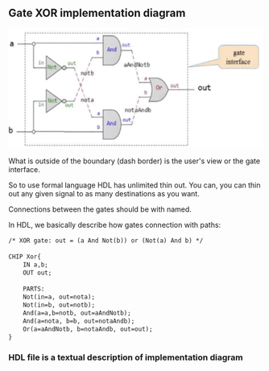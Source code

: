 ## Gate XOR implementation diagram

![xor_diagram](./assets/xor_diagram.png "xor_diagram")

What is outside of the boundary (dash border) is the user's view or the gate interface.


So to use formal language HDL has unlimited thin out.
You can, you can thin out any given signal to as many destinations as you want.

Connections between the gates should be with named.

In HDL, we basically describe how gates connection with paths:
```
/* XOR gate: out = (a And Not(b)) or (Not(a) And b) */ 

CHIP Xor{
    IN a,b;
    OUT out;

    PARTS:
    Not(in=a, out=nota);
    Not(in=b, out=notb);
    And(a=a,b=notb, out=aAndNotb);
    And(a=nota, b=b, out=notaAndb);
    Or(a=aAndNotb, b=notaAndb, out=out);
}
```

### HDL file is a textual description of implementation diagram